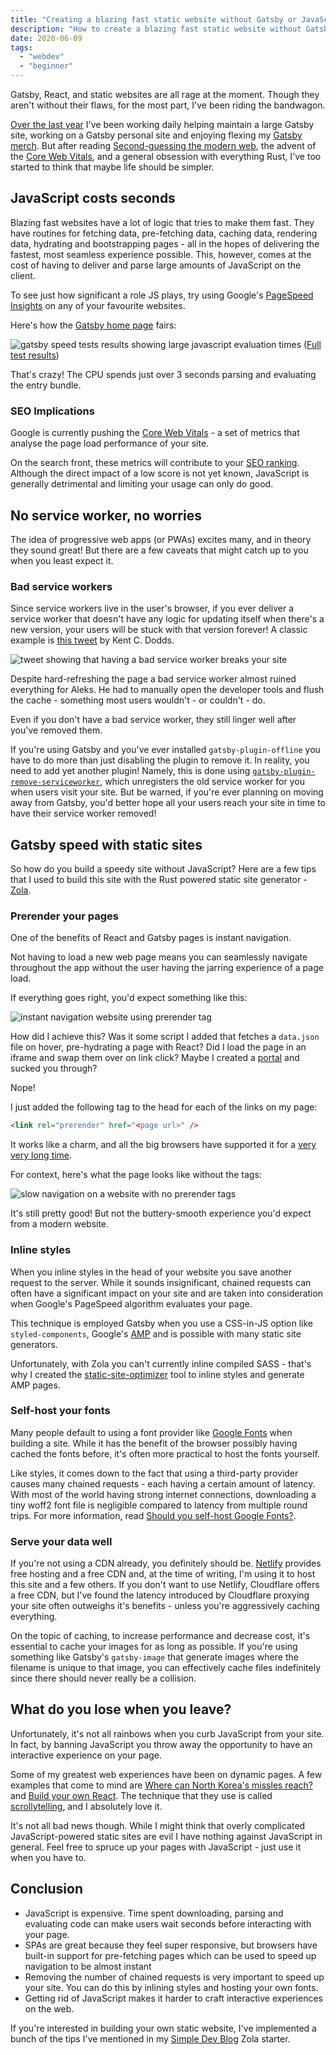 ```yaml
---
title: "Creating a blazing fast static website without Gatsby or JavaScript"
description: "How to create a blazing fast static website without Gatsby or JavaScript that meets all the Core Web Vitals"
date: 2020-06-09
tags:
  - "webdev"
  - "beginner"
---
```


Gatsby, React, and static websites are all rage at the moment. Though they aren't without their flaws, for the most part, I've been riding the bandwagon.

[Over the last year](https://github.com/gatsbyjs/gatsby/pull/12693) I've been working daily helping maintain a large Gatsby site,
working on a Gatsby personal site and enjoying flexing my [Gatsby merch](https://store.gatsbyjs.org/).
But after reading [Second-guessing the modern web](https://macwright.org/2020/05/10/spa-fatigue.html), the advent of the [Core Web Vitals](https://web.dev/vitals/), and a general obsession with everything Rust,
I've too started to think that maybe life should be simpler.

## JavaScript costs seconds

Blazing fast websites have a lot of logic that tries to make them fast.
They have routines for fetching data, pre-fetching data, caching data, rendering data, hydrating and bootstrapping pages - all in the hopes of delivering the fastest, most seamless experience possible.
This, however, comes at the cost of having to deliver and parse large amounts of JavaScript on the client.

To see just how significant a role JS plays, try using Google's [PageSpeed Insights](https://developers.google.com/speed/docs/insights/v5/about) on any of your favourite websites.

Here's how the [Gatsby home page](https://gatsbyjs.org) fairs:

![gatsby speed tests results showing large javascript evaluation times](./gatsby-speed-test.png)
([Full test results](https://developers.google.com/speed/pagespeed/insights/?url=https%3A%2F%2Fwww.gatsbyjs.org%2F))

That's crazy! The CPU spends just over 3 seconds parsing and evaluating the entry bundle.

### SEO Implications

Google is currently pushing the [Core Web Vitals](https://web.dev/vitals/#core-web-vitals) - a set of metrics that analyse the page load performance of your site.

On the search front, these metrics will contribute to your [SEO ranking](https://www.searchenginejournal.com/googles-core-web-vitals-ranking-signal/370719/).
Although the direct impact of a low score is not yet known, JavaScript is generally detrimental and limiting your usage can only do good.

## No service worker, no worries

The idea of progressive web apps (or PWAs) excites many, and in theory they sound great!
But there are a few caveats that might catch up to you when you least expect it.

### Bad service workers

Since service workers live in the user's browser, if you ever deliver a service worker that doesn't have any logic for updating itself when there's a new version, your users will be stuck with that version forever! A classic example is [this tweet](https://twitter.com/kentcdodds/status/1053241715153227777) by Kent C. Dodds.

![tweet showing that having a bad service worker breaks your site](./bad-service-worker.png)

Despite hard-refreshing the page a bad service worker almost ruined everything for Aleks. He had to manually open the developer tools and flush the cache - something most users wouldn't - or couldn't - do.

Even if you don't have a bad service worker, they still linger well after you've removed them.

If you're using Gatsby and you've ever installed `gatsby-plugin-offline` you have to do more than just disabling the plugin to remove it.
In reality, you need to add yet another plugin! Namely, this is done using [`gatsby-plugin-remove-serviceworker`](https://www.npmjs.com/package/gatsby-plugin-remove-serviceworker), which unregisters the old service worker for you when users visit your site.
But be warned, if you're ever planning on moving away from Gatsby, you'd better hope all your users reach your site in time to have their service worker removed!

## Gatsby speed with static sites

So how do you build a speedy site without JavaScript? Here are a few tips that I used to build this site with the Rust powered static site generator - [Zola](https://www.getzola.org/).

### Prerender your pages

One of the benefits of React and Gatsby pages is instant navigation.

Not having to load a new web page means you can seamlessly navigate throughout the app without the user having the jarring experience of a page load.

If everything goes right, you'd expect something like this:

![instant navigation website using prerender tag](./prerender.gif)

How did I achieve this?
Was it some script I added that fetches a `data.json` file on hover, pre-hydrating a page with React?
Did I load the page in an iframe and swap them over on link click?
Maybe I created a [portal](https://web.dev/hands-on-portals/) and sucked you through?

Nope!

I just added the following tag to the head for each of the links on my page:

```html
<link rel="prerender" href="<page url>" />
```

It works like a charm, and all the big browsers have supported it for a [very very long time](https://caniuse.com/#feat=link-rel-prerender).

For context, here's what the page looks like without the tags:

![slow navigation on a website with no prerender tags](./no-prerender.gif)

It's still pretty good! But not the buttery-smooth experience you'd expect from a modern website.

### Inline styles

When you inline styles in the head of your website you save another request to the server.
While it sounds insignificant, chained requests can often have a significant impact on your site and are taken into consideration when Google's PageSpeed algorithm evaluates your page.

This technique is employed Gatsby when you use a CSS-in-JS option like `styled-components`, Google's [AMP](https://amp.dev/) and is possible with many static site generators.

Unfortunately, with Zola you can't currently inline compiled SASS - that's why I created the [static-site-optimizer](https://github.com/bennetthardwick/static-site-optimizer) tool to inline styles and generate AMP pages.

### Self-host your fonts

Many people default to using a font provider like [Google Fonts](https://fonts.google.com/) when building a site.
While it has the benefit of the browser possibly having cached the fonts before, it's often more practical to host the fonts yourself.

Like styles, it comes down to the fact that using a third-party provider causes many chained requests - each having a certain amount of latency. With most of the world having strong internet connections, downloading a tiny woff2 font file is negligible compared to latency from multiple round trips. For more information, read [Should you self-host Google Fonts?](https://www.tunetheweb.com/blog/should-you-self-host-google-fonts/).

### Serve your data well

If you're not using a CDN already, you definitely should be.
[Netlify](https://www.netlify.com/) provides free hosting and a free CDN and, at the time of writing, I'm using it to host this site and a few others.
If you don't want to use Netlify, Cloudflare offers a free CDN, but I've found the latency introduced by Cloudflare proxying your site often outweighs it's benefits - unless you're aggressively caching everything.

On the topic of caching, to increase performance and decrease cost, it's essential to cache your images for as long as possible.
If you're using something like Gatsby's `gatsby-image` that generate images where the filename is unique to that image, you can effectively cache files indefinitely since there should never really be a collision.

## What do you lose when you leave?

Unfortunately, it's not all rainbows when you curb JavaScript from your site.
In fact, by banning JavaScript you throw away the opportunity to have an interactive experience on your page.

Some of my greatest web experiences have been on dynamic pages.
A few examples that come to mind are [Where can North Korea's missles reach?](https://www.abc.net.au/news/2017-10-16/north-korea-missile-range-map/8880894?nw=0) and [Build your own React](https://pomb.us/build-your-own-react/).
The technique that they use is called [scrollytelling](https://pudding.cool/process/how-to-implement-scrollytelling/), and I absolutely love it.

It's not all bad news though.
While I might think that overly complicated JavaScript-powered static sites are evil I have nothing against JavaScript in general.
Feel free to spruce up your pages with JavaScript - just use it when you have to.

## Conclusion

- JavaScript is expensive.
  Time spent downloading, parsing and evaluating code can make users wait seconds before interacting with your page.
- SPAs are great because they feel super responsive,
  but browsers have built-in support for pre-fetching pages which can be used to speed up navigation to be almost instant
- Removing the number of chained requests is very important to speed up your site.
  You can do this by inlining styles and hosting your own fonts.
- Getting rid of JavaScript makes it harder to craft interactive experiences on the web.

If you're interested in building your own static website, I've implemented a bunch of the tips I've mentioned in my [Simple Dev Blog](https://github.com/bennetthardwick/simple-dev-blog-zola-starter) Zola starter.
